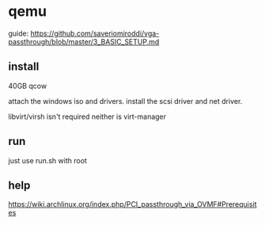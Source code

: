 # qemu

guide: https://github.com/saveriomiroddi/vga-passthrough/blob/master/3_BASIC_SETUP.md

## install

40GB qcow

attach the windows iso and drivers. install the scsi driver and net driver.

libvirt/virsh isn't required neither is virt-manager

## run

just use run.sh with root

## help
https://wiki.archlinux.org/index.php/PCI_passthrough_via_OVMF#Prerequisites
